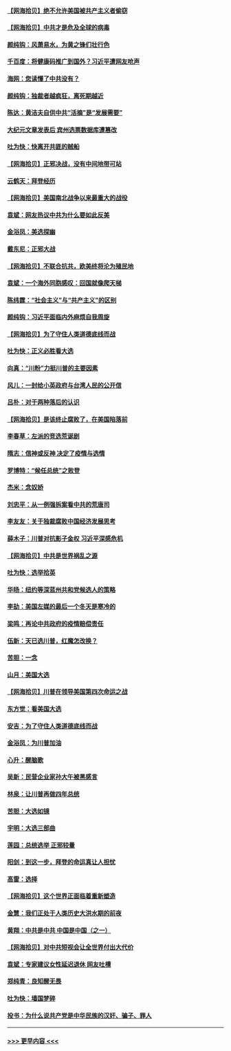 #### [【网海拾贝】绝不允许美国被共产主义者偷窃](../pages/nsc993/n12573396.md?t=11251451) 
#### [【网海拾贝】中共才是危及全球的病毒](../pages/nsc993/n12571204.md?t=11251451) 
#### [颜纯钩：风萧易水，为黄之锋们壮行色](../pages/nsc993/n12571487.md?t=11251451) 
#### [千百度：将健康码推广到国外？习近平遭网友呛声](../pages/nsc993/n12570808.md?t=11251451) 
#### [海网：您读懂了中共没有？](../pages/nsc993/n12570487.md?t=11251451) 
#### [颜纯钩：独裁者越疯狂，离死期越近](../pages/nsc993/n12569055.md?t=11251451) 
#### [陈达：黄洁夫自供中共“活摘”是“发展需要”](../pages/nsc993/n12568541.md?t=11251451) 
#### [大纪元文章发表后 宾州选票数据库遭篡改](../pages/nsc993/n12568105.md?t=11251451) 
#### [吐为快：快离开共匪的贼船](../pages/nsc993/n12568462.md?t=11251451) 
#### [【网海拾贝】正邪决战，没有中间地带可站](../pages/nsc993/n12568439.md?t=11251451) 
#### [云鹤天：拜登经历](../pages/nsc993/n12567294.md?t=11251451) 
#### [【网海拾贝】美国南北战争以来最重大的战役](../pages/nsc993/n12567247.md?t=11251451) 
#### [袁斌：网友热议中共为什么要如此反美](../pages/nsc993/n12567162.md?t=11251451) 
#### [金浴凤：美选探幽](../pages/nsc993/n12567147.md?t=11251451) 
#### [戴东尼：正邪大战](../pages/nsc993/n12567033.md?t=11251451) 
#### [【网海拾贝】不联合抗共，欧美终将沦为殖民地](../pages/nsc993/n12565068.md?t=11251451) 
#### [袁斌：一个海外同胞感叹：回国就像爬天梯](../pages/nsc993/n12564986.md?t=11251451) 
#### [陈纬霆：“社会主义”与“共产主义”的区别](../pages/nsc993/n12562417.md?t=11251451) 
#### [颜纯钩：习近平面临内外麻烦自我周旋](../pages/nsc993/n12563356.md?t=11251451) 
#### [【网海拾贝】为了守住人类道德底线而战](../pages/nsc993/n12562542.md?t=11251451) 
#### [吐为快：正义必胜看大选](../pages/nsc993/n12561967.md?t=11251451) 
#### [向真：“川粉”力挺川普的主要因素](../pages/nsc993/n12560774.md?t=11251451) 
#### [风儿：一封给小英政府与台湾人民的公开信](../pages/nsc993/n12560581.md?t=11251451) 
#### [吕朴：对于两种落后的认识](../pages/nsc993/n12560492.md?t=11251451) 
#### [【网海拾贝】是该终止腐败了，在美国陷落前](../pages/nsc993/n12559936.md?t=11251451) 
#### [李春草：左派的竞选荒诞剧](../pages/nsc993/n12558380.md?t=11251451) 
#### [隋志：信神或反神 决定了疫情与选情](../pages/nsc993/n12558255.md?t=11251451) 
#### [罗博特：“候任总统”之败登](../pages/nsc993/n12558189.md?t=11251451) 
#### [杰米：念奴娇](../pages/nsc993/n12558174.md?t=11251451) 
#### [刘忠平：从一例强拆案看中共的荒唐司](../pages/nsc993/n12558036.md?t=11251451) 
#### [李友友：关于独裁腐败中国经济发展思考](../pages/nsc993/n12558004.md?t=11251451) 
#### [薛木子：川普对抗影子金权 习近平深感危机](../pages/nsc993/n12557342.md?t=11251451) 
#### [【网海拾贝】中共是世界祸乱之源](../pages/nsc993/n12555353.md?t=11251451) 
#### [吐为快：选举拾英](../pages/nsc993/n12555041.md?t=11251451) 
#### [华旸：纽约等深蓝州共和党候选人的策略](../pages/nsc993/n12554309.md?t=11251451) 
#### [李劼：美国左媒的最后一个冬天是寒冷的](../pages/nsc993/n12552947.md?t=11251451) 
#### [梁鸣：再论中共政府的疫情赔偿责任](../pages/nsc993/n12553012.md?t=11251451) 
#### [伍新：天已选川普，红魔怎改换？](../pages/nsc993/n12552970.md?t=11251451) 
#### [苦胆：一念](../pages/nsc993/n12552957.md?t=11251451) 
#### [山月：美国大选](../pages/nsc993/n12552446.md?t=11251451) 
#### [【网海拾贝】川普在领导美国第四次命运之战](../pages/nsc993/n12551973.md?t=11251451) 
#### [东方觉：看美国大选](../pages/nsc993/n12551647.md?t=11251451) 
#### [安吉：为了守住人类道德底线而战](../pages/nsc993/n12551111.md?t=11251451) 
#### [金浴凤：为川普加油](../pages/nsc993/n12551085.md?t=11251451) 
#### [心升：醒脑歌](../pages/nsc993/n12550984.md?t=11251451) 
#### [吴新：民营企业家孙大午被黑感言](../pages/nsc993/n12550656.md?t=11251451) 
#### [林泉：让川普再做四年总统](../pages/nsc993/n12550640.md?t=11251451) 
#### [苦胆：大选如镜](../pages/nsc993/n12550630.md?t=11251451) 
#### [宇明：大选三部曲](../pages/nsc993/n12550603.md?t=11251451) 
#### [莲园：总统选举 正邪较量](../pages/nsc993/n12550594.md?t=11251451) 
#### [阳剑：到这一步，拜登的命运真让人担忧](../pages/nsc993/n12549093.md?t=11251451) 
#### [高雷：选择](../pages/nsc993/n12549087.md?t=11251451) 
#### [【网海拾贝】这个世界正面临着重新塑造](../pages/nsc993/n12548326.md?t=11251451) 
#### [金慧：我们正处于人类历史大洪水期的前夜](../pages/nsc993/n12547914.md?t=11251451) 
#### [黄翔：中共是中共 中国是中国（之一）](../pages/nsc993/n12547576.md?t=11251451) 
#### [【网海拾贝】对中共短视会让全世界付出大代价](../pages/nsc993/n12546043.md?t=11251451) 
#### [袁斌：专家建议女性延迟退休 网友吐槽](../pages/nsc993/n12545424.md?t=11251451) 
#### [郑纯青：良知醒无畏](../pages/nsc993/n12545394.md?t=11251451) 
#### [吐为快：墙国梦碎](../pages/nsc993/n12545309.md?t=11251451) 
#### [投书：为什么说共产党是中华民族的汉奸、骗子、罪人](../pages/nsc993/n12545089.md?t=11251451) 

----
#### [ >>> 更早内容 <<< ](../indexes/nsc993-earlier.md)
